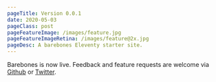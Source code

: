 ```yaml
---
pageTitle: Version 0.0.1
date: 2020-05-03
pageClass: post
pageFeatureImage: /images/feature.jpg
pageFeatureImageRetina: /images/feature@2x.jpg
pageDesc: A barebones Eleventy starter site.
---
```


Barebones is now live. Feedback and feature requests are welcome via [Github](https://github.com/DanCanetti/eleventy-barebones.danielcanetti.com/issues) or [Twitter](https://twitter.com/Dan_Canetti).
